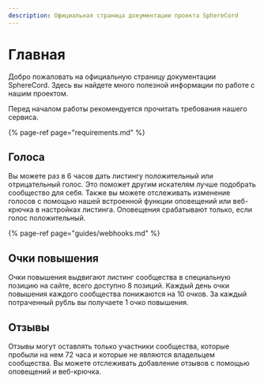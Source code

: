 ```yaml
---
description: Официальная страница документации проекта SphereCord
---
```


# Главная

Добро пожаловать на официальную страницу документации SphereCord. Здесь вы найдете много полезной информации по работе с нашим проектом.

Перед началом работы рекомендуется прочитать требования нашего сервиса.

{% page-ref page="requirements.md" %}

## Голоса <a id="votes"></a>

Вы можете раз в 6 часов дать листингу положительный или отрицательный голос. Это поможет другим искателям лучше подобрать сообщество для себя. Также вы можете отслеживать изменение голосов с помощью нашей встроенной функции оповещений или веб-крючка в настройках листинга. Оповещения срабатывают только, если голос положительный.

{% page-ref page="guides/webhooks.md" %}

## Очки повышения <a id="promote-points"></a>

Очки повышения выдвигают листинг сообщества в специальную позицию на сайте, всего доступно 8 позиций. Каждый день очки повышения каждого сообщества понижаются на 10 очков. За каждый потраченный рубль вы получаете 1 очко повышения.

## Отзывы <a id="reviews"></a>

Отзывы могут оставлять только участники сообщества, которые пробыли на нем 72 часа и которые не являются владельцем сообщества. Вы можете отслеживать добавление отзывов с помощью оповещений и веб-крючка.

